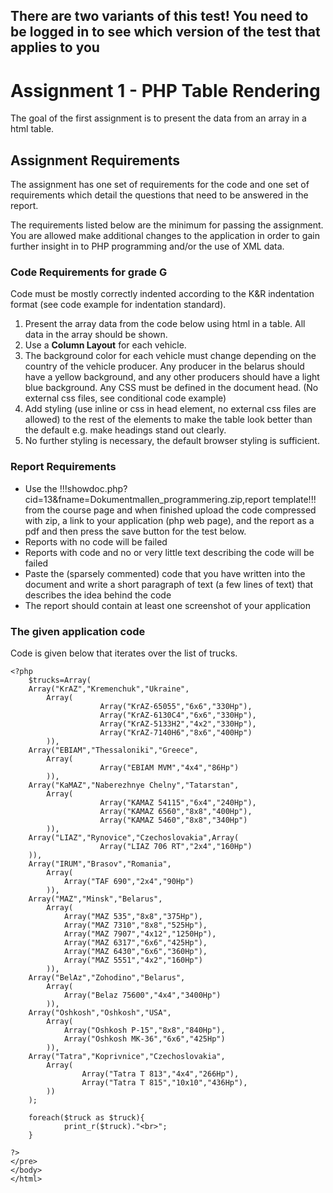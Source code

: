 ## There are two variants of this test! You need to be logged in to see which version of the test that applies to you

# Assignment 1 - PHP Table Rendering
The goal of the first assignment is to present the data from an array in a html table.

## Assignment Requirements
The assignment has one set of requirements for the code and one set of requirements which detail the questions that need to be answered in the report.

The requirements listed below are the minimum for passing the assignment. You are allowed make additional changes to the application in order to gain further insight in to PHP programming and/or the use of XML data.

### Code Requirements for grade G

Code must be mostly correctly indented according to the K&R indentation format (see code example for indentation standard).

1. Present the array data from the code below using html in a table. All data in the array should be shown.
2. Use a **Column Layout** for each vehicle.
3. The background color for each vehicle must change depending on the country of the vehicle producer. Any producer in the belarus should have a yellow background, and any other producers should have a light blue background. Any CSS must be defined in the document head. (No external css files, see conditional code example)
4. Add styling (use inline or css in head element, no external css files are allowed) to the rest of the elements to make the table look better than the default e.g. make headings stand out clearly.
5. No further styling is necessary, the default browser styling is sufficient.

### Report Requirements
* Use the !!!showdoc.php?cid=13&fname=Dokumentmallen_programmering.zip,report template!!! from the course page and when finished upload the code compressed with zip, a link to your application (php web page), and the report as a pdf and then press the save button for the test below.
* Reports with no code will be failed
* Reports with code and no or very little text describing the code will be failed
* Paste the (sparsely commented) code that you have written into the document and write a short paragraph of text (a few lines of text) that describes the idea behind the code
* The report should contain at least one screenshot of your application

### The given application code

Code is given below that iterates over the list of trucks.

~~~
<?php
	$trucks=Array(
	Array("KrAZ","Kremenchuk","Ukraine",
		Array(
					Array("KrAZ-65055","6x6","330Hp"),
					Array("KrAZ-6130C4","6x6","330Hp"),
					Array("KrAZ-5133H2","4x2","330Hp"),
					Array("KrAZ-7140H6","8x6","400Hp")
		)),
	Array("EBIAM","Thessaloniki","Greece",
		Array(
					Array("EBIAM MVM","4x4","86Hp")
		)),
	Array("KaMAZ","Naberezhnye Chelny","Tatarstan",
		Array(
					Array("KAMAZ 54115","6x4","240Hp"),
					Array("KAMAZ 6560","8x8","400Hp"),
					Array("KAMAZ 5460","8x8","340Hp")
		)),
	Array("LIAZ","Rynovice","Czechoslovakia",Array(
					Array("LIAZ 706 RT","2x4","160Hp")
	)),
	Array("IRUM","Brasov","Romania",
		Array(
			Array("TAF 690","2x4","90Hp")
		)),
	Array("MAZ","Minsk","Belarus",
		Array(
			Array("MAZ 535","8x8","375Hp"),
			Array("MAZ 7310","8x8","525Hp"),
			Array("MAZ 7907","4x12","1250Hp"),
			Array("MAZ 6317","6x6","425Hp"),
			Array("MAZ 6430","6x6","360Hp"),	
			Array("MAZ 5551","4x2","160Hp")																																													
		)),
	Array("BelAz","Zohodino","Belarus",
		Array(
			Array("Belaz 75600","4x4","3400Hp")
		)),
	Array("Oshkosh","Oshkosh","USA",
		Array(
			Array("Oshkosh P-15","8x8","840Hp"),
			Array("Oshkosh MK-36","6x6","425Hp")
		)),
	Array("Tatra","Koprivnice","Czechoslovakia",
		Array(
				Array("Tatra T 813","4x4","266Hp"),
				Array("Tatra T 815","10x10","436Hp"),
		))
	);

	foreach($truck as $truck){
			print_r($truck)."<br>";
	}	

?>
</pre>
</body>
</html>
~~~


  
